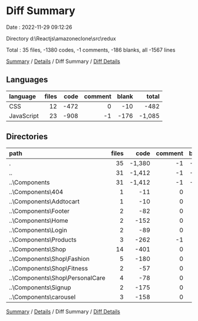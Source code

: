 # Diff Summary

Date : 2022-11-29 09:12:26

Directory d:\\Reactjs\\amazoneclone\\src\\redux

Total : 35 files,  -1380 codes, -1 comments, -186 blanks, all -1567 lines

[Summary](results.md) / [Details](details.md) / Diff Summary / [Diff Details](diff-details.md)

## Languages
| language | files | code | comment | blank | total |
| :--- | ---: | ---: | ---: | ---: | ---: |
| CSS | 12 | -472 | 0 | -10 | -482 |
| JavaScript | 23 | -908 | -1 | -176 | -1,085 |

## Directories
| path | files | code | comment | blank | total |
| :--- | ---: | ---: | ---: | ---: | ---: |
| . | 35 | -1,380 | -1 | -186 | -1,567 |
| .. | 31 | -1,412 | -1 | -192 | -1,605 |
| ..\\Components | 31 | -1,412 | -1 | -192 | -1,605 |
| ..\\Components\\404 | 1 | -11 | 0 | -3 | -14 |
| ..\\Components\\Addtocart | 1 | -10 | 0 | -5 | -15 |
| ..\\Components\\Footer | 2 | -82 | 0 | -7 | -89 |
| ..\\Components\\Home | 2 | -152 | 0 | -29 | -181 |
| ..\\Components\\Login | 2 | -89 | 0 | -6 | -95 |
| ..\\Components\\Products | 3 | -262 | -1 | -31 | -294 |
| ..\\Components\\Shop | 14 | -401 | 0 | -47 | -448 |
| ..\\Components\\Shop\\Fashion | 5 | -180 | 0 | -18 | -198 |
| ..\\Components\\Shop\\Fitness | 2 | -57 | 0 | -8 | -65 |
| ..\\Components\\Shop\\PersonalCare | 4 | -78 | 0 | -8 | -86 |
| ..\\Components\\Signup | 2 | -175 | 0 | -15 | -190 |
| ..\\Components\\carousel | 3 | -158 | 0 | -43 | -201 |

[Summary](results.md) / [Details](details.md) / Diff Summary / [Diff Details](diff-details.md)